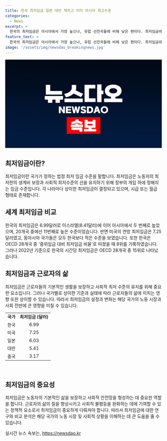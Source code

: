```yaml
---
title: 한국 최저임금 일본 대만 제치고 이미 아시아 최고수준
categories:
  - News
excerpt: >
  한국의 최저임금은 아시아에서 가장 높으나, 유럽 선진국들에 비해 낮은 편이다. 최저임금위원회 자료에 따르면 한국의 시간당 최저임금은 6.99달러로, 이는 이스라엘을 제외하고 아시아에서 두 번째로 높은 수준이다. 그러나 유럽 국가들의 최저임금은 한국보다 높은데, 스위스를 비롯한 몇몇 국가들은 20달러 이상의 최저임금을 시행하고 있다. OECD 자료에 따르면, 한국은 최저임금제도를 실시하는 국가 중 8위에 해당하는 60.9%의 중위임금 대비 최저임금 비율을 보유하고 있다. 그러나 한국의 최저임금은 OECD 국가 중 15위로 나타날 정도로 높은 편은 아니다.
feature_text: >
  한국의 최저임금은 아시아에서 가장 높으나, 유럽 선진국들에 비해 낮은 편이다. 최저임금위원회 자료에 따르면 한국의 시간당 최저임금은 6.99달러로, 이는 이스라엘을 제외하고 아시아에서 두 번째로 높은 수준이다. 그러나 유럽 국가들의 최저임금은 한국보다 높은데, 스위스를 비롯한 몇몇 국가들은 20달러 이상의 최저임금을 시행하고 있다. OECD 자료에 따르면, 한국은 최저임금제도를 실시하는 국가 중 8위에 해당하는 60.9%의 중위임금 대비 최저임금 비율을 보유하고 있다. 그러나 한국의 최저임금은 OECD 국가 중 15위로 나타날 정도로 높은 편은 아니다.
image: '/assets/img/newsdao_breakingnews.jpg'
---
```


<p><img src="/assets/img/newsdao_breakingnews.jpg" alt="bookingtag 속보" /></p>

<h2 data-ke-size="size26">최저임금이란?</h2>

<p data-ke-size="size16">최저임금이란 국가가 정하는 법정 최저 임금 수준을 말합니다. 최저임금은 노동자의 최저한의 생계비 보장과 사회적 최저수준의 선을 유지하기 위해 정부의 개입 하에 정해지는 임금 수준입니다. 각 나라마다 상이한 최저임금이 결정되고 있으며, 시급 또는 월급 형태로 존재합니다.</p>

<h2 data-ke-size="size26">세계 최저임금 비교</h2>

<p data-ke-size="size16">한국의 최저임금은 6.99달러로 이스라엘(8.41달러)에 이어 아시아에서 두 번째로 높았으며, 20개국 중에선 11번째로 높은 수준이었습니다. 반면 미국의 연방 최저임금은 7.25달러였고, 동아시아 국가들은 모두 한국보다 적은 수준을 보였습니다. 또한 한국은 OECD 28개국 중 '중위임금 대비 최저임금 비율'로 따졌을 때 8위를 기록하였습니다. 그러나 2022년 기준으로 한국의 시간당 최저임금은 OECD 28개국 중 15위로 나타났습니다.</p>

<h2 data-ke-size="size26">최저임금과 근로자의 삶</h2>

<p data-ke-size="size16">최저임금은 근로자들의 기본적인 생활을 보장하고 사회적 최저 수준의 유지를 위해 중요한 요소입니다. 그러나 국가별로 상이한 기준과 실태에 따라 근로자들의 삶에 미치는 영향 또한 상이할 수 있습니다. 따라서 최저임금의 설정과 변화는 해당 국가의 노동 시장과 사회 전반에 큰 영향을 미칠 수 있습니다.</p>

<table>
    <tr>
        <td style="text-align: center; height: 17px;"><b>국가</b></td>
        <td style="text-align: center; height: 17px;"><b>최저임금 (달러)</b></td>
    </tr>
    <tr>
        <td style="text-align: center; height: 17px;">한국</td>
        <td style="text-align: center; height: 17px;">6.99</td>
    </tr>
    <tr>
        <td style="text-align: center; height: 17px;">미국</td>
        <td style="text-align: center; height: 17px;">7.25</td>
    </tr>
    <tr>
        <td style="text-align: center; height: 17px;">일본</td>
        <td style="text-align: center; height: 17px;">6.03</td>
    </tr>
    <tr>
        <td style="text-align: center; height: 17px;">대만</td>
        <td style="text-align: center; height: 17px;">5.41</td>
    </tr>
    <tr>
        <td style="text-align: center; height: 17px;">중국</td>
        <td style="text-align: center; height: 17px;">3.17</td>
    </tr>
</table>

<p data-ke-size="size16">&nbsp;</p>

<h2 data-ke-size="size26">최저임금의 중요성</h2>

<p data-ke-size="size16">최저임금은 노동자의 기본적인 삶을 보장하고 사회적 안전망을 형성하는 데 중요한 역할을 합니다. 근로자의 삶의 질을 향상시키고 사회적 불평등을 완화하는 데에 기여할 수 있는 정책적 요소로서 최저임금이 중요하게 다뤄져야 합니다. 따라서 최저임금에 대한 연구와 비교 분석은 해당 국가의 노동 시장 및 사회적 상황을 이해하는 데 큰 도움을 줄 수 있습니다.</p>
실시간 뉴스 속보는, <a href="https://newsdao.kr" rel="dofollow">https://newsdao.kr</a>


